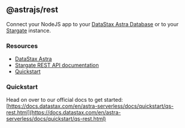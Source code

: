 ## @astrajs/rest

Connect your NodeJS app to your [DataStax Astra Database](https://astra.datastax.com) or to your [Stargate](https://stargate.io/) instance.

### Resources
- [DataStax Astra](https://astra.datastax.com)
- [Stargate REST API documentation](https://stargate.io/)
- [Quickstart](https://docs.datastax.com/en/astra-serverless/docs/quickstart/qs-rest.html)

### Quickstart
Head on over to our official docs to get started: [https://docs.datastax.com/en/astra-serverless/docs/quickstart/qs-rest.html](https://docs.datastax.com/en/astra-serverless/docs/quickstart/qs-rest.html)
